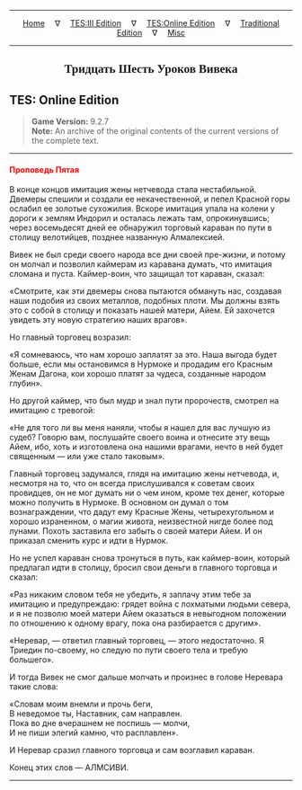 
---

<!-- Jekyll Page Links -->

<center>
<a href="../../../../index.html">Home</a>
&emsp;&nabla;&emsp;
<a href="../../../index-tes3.html">TES:III Edition</a>
&emsp;&nabla;&emsp;
<a href="../../../index-teso.html">TES:Online Edition</a>
&emsp;&nabla;&emsp;
<a href="../../../index-traditional.html">Traditional Edition</a>
&emsp;&nabla;&emsp;
<a href="../../../index-misc.html">Misc</a>
</center>

<!-- Markdown Body Below: -->

---

<center>
<h2><span style="font-family:Georgia">Тридцать Шесть Уроков Вивека</span></h2>
</center>

## TES: Online Edition

> __Game Version:__ 9.2.7\
> __Note:__ An archive of the original contents of the current versions of the complete text.

---

#### <span style="color:red">Проповедь Пятая</span>

В конце концов имитация жены нетчевода стала нестабильной. Двемеры спешили и создали ее некачественной, и пепел Красной горы ослабил ее золотые сухожилия. Вскоре имитация упала на колени у дороги к землям Индорил и осталась лежать там, опрокинувшись; через восемьдесят дней ее обнаружил торговый караван по пути в столицу велотийцев, позднее названную Алмалексией.

Вивек не был среди своего народа все дни своей пре-жизни, и потому он молчал и позволил каймерам из каравана думать, что имитация сломана и пуста. Каймер-воин, что защищал тот караван, сказал:

«Смотрите, как эти двемеры снова пытаются обмануть нас, создавая наши подобия из своих металлов, подобных плоти. Мы должны взять это с собой в столицу и показать нашей матери, Айем. Ей захочется увидеть эту новую стратегию наших врагов».

Но главный торговец возразил:

«Я сомневаюсь, что нам хорошо заплатят за это. Наша выгода будет больше, если мы остановимся в Нурмоке и продадим его Красным Женам Дагона, кои хорошо платят за чудеса, созданные народом глубин».

Но другой каймер, что был мудр и знал пути пророчеств, смотрел на имитацию с тревогой:

«Не для того ли вы меня наняли, чтобы я нашел для вас лучшую из судеб? Говорю вам, послушайте своего воина и отнесите эту вещь Айем, ибо, хоть и изготовлена она нашими врагами, нечто в ней будет священным — или уже стало таковым».

Главный торговец задумался, глядя на имитацию жены нетчевода, и, несмотря на то, что он всегда прислушивался к советам своих провидцев, он не мог думать ни о чем ином, кроме тех денег, которые можно получить в Нурмоке. В основном он думал о том вознаграждении, что дадут ему Красные Жены, четырехугольном и хорошо израненном, о магии живота, неизвестной нигде более под лунами. Похоть заставила его забыть о своей матери Айем. И он приказал сменить курс и идти в Нурмок.

Но не успел караван снова тронуться в путь, как каймер-воин, который предлагал идти в столицу, бросил свои деньги в главного торговца и сказал:

«Раз никаким словом тебя не убедить, я заплачу этим тебе за имитацию и предупреждаю: грядет война с лохматыми людьми севера, и я не позволю моей матери Айем оказаться в невыгодном положении по отношению к одному врагу, пока она разбирается с другим».

«Неревар, — ответил главный торговец, — этого недостаточно. Я Триедин по-своему, но следую по пути своего тела и требую большего».

И тогда Вивек не смог дальше молчать и произнес в голове Неревара такие слова:

«Словам моим внемли и прочь беги,\
В неведомое ты, Наставник, сам направлен.\
Пока во дне вчерашнем не поспишь — молчи,\
И не пиши элегий камню, что расплавлен».

И Неревар сразил главного торговца и сам возглавил караван.

Конец этих слов — АЛМСИВИ.

---
